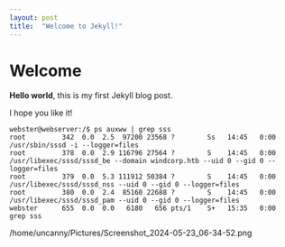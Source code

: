 ```yaml
---
layout: post
title:  "Welcome to Jekyll!"
---
```


# Welcome

**Hello world**, this is my first Jekyll blog post.

I hope you like it!

```shell
webster@webserver:/$ ps auxww | grep sss
root         342  0.0  2.5  97200 23568 ?        Ss   14:45   0:00 /usr/sbin/sssd -i --logger=files
root         378  0.0  2.9 116796 27564 ?        S    14:45   0:00 /usr/libexec/sssd/sssd_be --domain windcorp.htb --uid 0 --gid 0 --logger=files
root         379  0.0  5.3 111912 50384 ?        S    14:45   0:00 /usr/libexec/sssd/sssd_nss --uid 0 --gid 0 --logger=files
root         380  0.0  2.4  85160 22688 ?        S    14:45   0:00 /usr/libexec/sssd/sssd_pam --uid 0 --gid 0 --logger=files
webster      655  0.0  0.0   6180   656 pts/1    S+   15:35   0:00 grep sss
```
/home/uncanny/Pictures/Screenshot_2024-05-23_06-34-52.png
